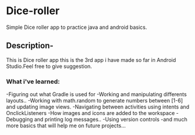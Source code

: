 # Dice-roller

Simple Dice roller app to practice java and android basics.

## Description-
This is Dice roller app this is the 3rd app i have made so far in Android Studio.Feel free to give suggestion.

### What i've learned:
   -Figuring out what Gradle is used for
   -Working and manipulating differents layouts..
   -Working with math.random to generate numbers between [1-6] and updating image views.
   -Navigating between activities using intents and OnclickListeners
   -How images and icons are added to the workspace
   -Debugging and printing log messages..
   -Using version controls
   -and much more basics that will help me on future projects...
